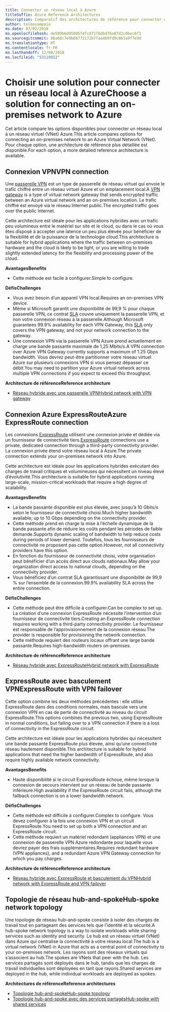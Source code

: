 ```yaml
---
title: Connecter un réseau local à Azure
titleSuffix: Azure Reference Architectures
description: Comparatif des architectures de référence pour connecter un réseau local à Azure.
author: telmosampaio
ms.date: 07/02/2018
ms.openlocfilehash: de509b6d95805f4fc871f6dbd76a87d2c0bec6f1
ms.sourcegitcommit: 88a68c7e9b6b772172b7faa4b9fd9c061a9f7e9d
ms.translationtype: HT
ms.contentlocale: fr-FR
ms.lasthandoff: 12/08/2018
ms.locfileid: "53119912"
---
```

# <a name="choose-a-solution-for-connecting-an-on-premises-network-to-azure"></a><span data-ttu-id="025de-103">Choisir une solution pour connecter un réseau local à Azure</span><span class="sxs-lookup"><span data-stu-id="025de-103">Choose a solution for connecting an on-premises network to Azure</span></span>

<span data-ttu-id="025de-104">Cet article compare les options disponibles pour connecter un réseau local à un réseau virtuel (VNet) Azure.</span><span class="sxs-lookup"><span data-stu-id="025de-104">This article compares options for connecting an on-premises network to an Azure Virtual Network (VNet).</span></span> <span data-ttu-id="025de-105">Pour chaque option, une architecture de référence plus détaillée est disponible.</span><span class="sxs-lookup"><span data-stu-id="025de-105">For each option, a more detailed reference architecture is available.</span></span>

## <a name="vpn-connection"></a><span data-ttu-id="025de-106">Connexion VPN</span><span class="sxs-lookup"><span data-stu-id="025de-106">VPN connection</span></span>

<span data-ttu-id="025de-107">Une [passerelle VPN](/azure/vpn-gateway/vpn-gateway-about-vpngateways) est un type de passerelle de réseau virtuel qui envoie le trafic chiffré entre un réseau virtuel Azure et un emplacement local.</span><span class="sxs-lookup"><span data-stu-id="025de-107">A [VPN gateway](/azure/vpn-gateway/vpn-gateway-about-vpngateways) is a type of virtual network gateway that sends encrypted traffic between an Azure virtual network and an on-premises location.</span></span> <span data-ttu-id="025de-108">Le trafic chiffré est envoyé via le réseau Internet public.</span><span class="sxs-lookup"><span data-stu-id="025de-108">The encrypted traffic goes over the public Internet.</span></span>

<span data-ttu-id="025de-109">Cette architecture est idéale pour les applications hybrides avec un trafic peu volumineux entre le matériel sur site et le cloud, ou dans le cas où vous êtes disposé à accepter une latence un peu plus élevée pour bénéficier de la flexibilité et de la puissance de la technologie cloud.</span><span class="sxs-lookup"><span data-stu-id="025de-109">This architecture is suitable for hybrid applications where the traffic between on-premises hardware and the cloud is likely to be light, or you are willing to trade slightly extended latency for the flexibility and processing power of the cloud.</span></span>

<span data-ttu-id="025de-110">**Avantages**</span><span class="sxs-lookup"><span data-stu-id="025de-110">**Benefits**</span></span>

- <span data-ttu-id="025de-111">Cette méthode est facile à configurer.</span><span class="sxs-lookup"><span data-stu-id="025de-111">Simple to configure.</span></span>

<span data-ttu-id="025de-112">**Défis**</span><span class="sxs-lookup"><span data-stu-id="025de-112">**Challenges**</span></span>

- <span data-ttu-id="025de-113">Vous avez besoin d’un appareil VPN local.</span><span class="sxs-lookup"><span data-stu-id="025de-113">Requires an on-premises VPN device.</span></span>
- <span data-ttu-id="025de-114">Même si Microsoft garantit une disponibilité de 99,9 % pour chaque passerelle VPN, ce contrat [SLA](https://azure.microsoft.com/support/legal/sla/vpn-gateway/) couvre uniquement la passerelle VPN, et non votre connexion réseau à la passerelle.</span><span class="sxs-lookup"><span data-stu-id="025de-114">Although Microsoft guarantees 99.9% availability for each VPN Gateway, this [SLA](https://azure.microsoft.com/support/legal/sla/vpn-gateway/) only covers the VPN gateway, and not your network connection to the gateway.</span></span>
- <span data-ttu-id="025de-115">Une connexion VPN via la passerelle VPN Azure prend actuellement en charge une bande passante maximale de 1,25 Mbits/s.</span><span class="sxs-lookup"><span data-stu-id="025de-115">A VPN connection over Azure VPN Gateway currently supports a maximum of 1.25 Gbps bandwidth.</span></span> <span data-ttu-id="025de-116">Vous devrez peut-être partitionner votre réseau virtuel Azure sur plusieurs connexions VPN si vous pensez dépasser ce débit.</span><span class="sxs-lookup"><span data-stu-id="025de-116">You may need to partition your Azure virtual network across multiple VPN connections if you expect to exceed this throughput.</span></span>

<span data-ttu-id="025de-117">**Architecture de référence**</span><span class="sxs-lookup"><span data-stu-id="025de-117">**Reference architecture**</span></span>

- [<span data-ttu-id="025de-118">Réseau hybride avec une passerelle VPN</span><span class="sxs-lookup"><span data-stu-id="025de-118">Hybrid network with VPN gateway</span></span>](./vpn.md)

## <a name="azure-expressroute-connection"></a><span data-ttu-id="025de-119">Connexion Azure ExpressRoute</span><span class="sxs-lookup"><span data-stu-id="025de-119">Azure ExpressRoute connection</span></span>

<span data-ttu-id="025de-120">Les connexions [ExpressRoute](/azure/expressroute/) utilisent une connexion privée et dédiée via un fournisseur de connectivité tiers.</span><span class="sxs-lookup"><span data-stu-id="025de-120">[ExpressRoute](/azure/expressroute/) connections use a private, dedicated connection through a third-party connectivity provider.</span></span> <span data-ttu-id="025de-121">La connexion privée étend votre réseau local à Azure.</span><span class="sxs-lookup"><span data-stu-id="025de-121">The private connection extends your on-premises network into Azure.</span></span> 

<span data-ttu-id="025de-122">Cette architecture est idéale pour les applications hybrides exécutant des charges de travail critiques et volumineuses qui nécessitent un niveau élevé d’évolutivité.</span><span class="sxs-lookup"><span data-stu-id="025de-122">This architecture is suitable for hybrid applications running large-scale, mission-critical workloads that require a high degree of scalability.</span></span> 

<span data-ttu-id="025de-123">**Avantages**</span><span class="sxs-lookup"><span data-stu-id="025de-123">**Benefits**</span></span>

- <span data-ttu-id="025de-124">La bande passante disponible est plus élevée, avec jusqu’à 10 Gbits/s selon le fournisseur de connectivité choisi.</span><span class="sxs-lookup"><span data-stu-id="025de-124">Much higher bandwidth available; up to 10 Gbps depending on the connectivity provider.</span></span>
- <span data-ttu-id="025de-125">Cette méthode prend en charge la mise à l’échelle dynamique de la bande passante afin de réduire les coûts pendant les périodes de faible demande.</span><span class="sxs-lookup"><span data-stu-id="025de-125">Supports dynamic scaling of bandwidth to help reduce costs during periods of lower demand.</span></span> <span data-ttu-id="025de-126">Toutefois, tous les fournisseurs de connectivité ne proposent pas cette option.</span><span class="sxs-lookup"><span data-stu-id="025de-126">However, not all connectivity providers have this option.</span></span>
- <span data-ttu-id="025de-127">En fonction du fournisseur de connectivité choisi, votre organisation peut bénéficier d’un accès direct aux clouds nationaux.</span><span class="sxs-lookup"><span data-stu-id="025de-127">May allow your organization direct access to national clouds, depending on the connectivity provider.</span></span>
- <span data-ttu-id="025de-128">Vous bénéficiez d’un contrat SLA garantissant une disponibilité de 99,9 % sur l’ensemble de la connexion.</span><span class="sxs-lookup"><span data-stu-id="025de-128">99.9% availability SLA across the entire connection.</span></span>

<span data-ttu-id="025de-129">**Défis**</span><span class="sxs-lookup"><span data-stu-id="025de-129">**Challenges**</span></span>

- <span data-ttu-id="025de-130">Cette méthode peut être difficile à configurer.</span><span class="sxs-lookup"><span data-stu-id="025de-130">Can be complex to set up.</span></span> <span data-ttu-id="025de-131">La création d’une connexion ExpressRoute nécessite l’intervention d’un fournisseur de connectivité tiers.</span><span class="sxs-lookup"><span data-stu-id="025de-131">Creating an ExpressRoute connection requires working with a third-party connectivity provider.</span></span> <span data-ttu-id="025de-132">Le fournisseur est responsable de l’approvisionnement de la connexion réseau.</span><span class="sxs-lookup"><span data-stu-id="025de-132">The provider is responsible for provisioning the network connection.</span></span>
- <span data-ttu-id="025de-133">Cette méthode requiert des routeurs locaux offrant une large bande passante.</span><span class="sxs-lookup"><span data-stu-id="025de-133">Requires high-bandwidth routers on-premises.</span></span>

<span data-ttu-id="025de-134">**Architecture de référence**</span><span class="sxs-lookup"><span data-stu-id="025de-134">**Reference architecture**</span></span>

- [<span data-ttu-id="025de-135">Réseau hybride avec ExpressRoute</span><span class="sxs-lookup"><span data-stu-id="025de-135">Hybrid network with ExpressRoute</span></span>](./expressroute.md)

## <a name="expressroute-with-vpn-failover"></a><span data-ttu-id="025de-136">ExpressRoute avec basculement VPN</span><span class="sxs-lookup"><span data-stu-id="025de-136">ExpressRoute with VPN failover</span></span>

<span data-ttu-id="025de-137">Cette option combine les deux méthodes précédentes : elle utilise ExpressRoute dans des conditions normales, mais bascule vers une connexion VPN en cas de perte de connectivité au niveau du circuit ExpressRoute.</span><span class="sxs-lookup"><span data-stu-id="025de-137">This options combines the previous two, using ExpressRoute in normal conditions, but failing over to a VPN connection if there is a loss of connectivity in the ExpressRoute circuit.</span></span>

<span data-ttu-id="025de-138">Cette architecture est idéale pour les applications hybrides qui nécessitent une bande passante ExpressRoute plus élevée, ainsi qu’une connectivité réseau hautement disponible.</span><span class="sxs-lookup"><span data-stu-id="025de-138">This architecture is suitable for hybrid applications that need the higher bandwidth of ExpressRoute, and also require highly available network connectivity.</span></span> 

<span data-ttu-id="025de-139">**Avantages**</span><span class="sxs-lookup"><span data-stu-id="025de-139">**Benefits**</span></span>

- <span data-ttu-id="025de-140">Haute disponibilité si le circuit ExpressRoute échoue, même lorsque la connexion de secours intervient sur un réseau de bande passante inférieure.</span><span class="sxs-lookup"><span data-stu-id="025de-140">High availability if the ExpressRoute circuit fails, although the fallback connection is on a lower bandwidth network.</span></span>

<span data-ttu-id="025de-141">**Défis**</span><span class="sxs-lookup"><span data-stu-id="025de-141">**Challenges**</span></span>

- <span data-ttu-id="025de-142">Cette méthode est difficile à configurer.</span><span class="sxs-lookup"><span data-stu-id="025de-142">Complex to configure.</span></span> <span data-ttu-id="025de-143">Vous devez configurer à la fois une connexion VPN et un circuit ExpressRoute.</span><span class="sxs-lookup"><span data-stu-id="025de-143">You need to set up both a VPN connection and an ExpressRoute circuit.</span></span>
- <span data-ttu-id="025de-144">Cette méthode requiert un matériel redondant (appliances VPN) et une connexion de passerelle VPN Azure redondante pour laquelle vous devrez payer des frais supplémentaires.</span><span class="sxs-lookup"><span data-stu-id="025de-144">Requires redundant hardware (VPN appliances), and a redundant Azure VPN Gateway connection for which you pay charges.</span></span>

<span data-ttu-id="025de-145">**Architecture de référence**</span><span class="sxs-lookup"><span data-stu-id="025de-145">**Reference architecture**</span></span>

- [<span data-ttu-id="025de-146">Réseau hybride avec ExpressRoute et basculement du VPN</span><span class="sxs-lookup"><span data-stu-id="025de-146">Hybrid network with ExpressRoute and VPN failover</span></span>](./expressroute-vpn-failover.md)

## <a name="hub-spoke-network-topology"></a><span data-ttu-id="025de-147">Topologie de réseau hub-and-spoke</span><span class="sxs-lookup"><span data-stu-id="025de-147">Hub-spoke network topology</span></span>

<span data-ttu-id="025de-148">Une topologie de réseau hub-and-spoke consiste à isoler des charges de travail tout en partageant des services tels que l’identité et la sécurité.</span><span class="sxs-lookup"><span data-stu-id="025de-148">A hub-spoke network topology is a way to isolate workloads while sharing services such as identity and security.</span></span> <span data-ttu-id="025de-149">Le hub est un réseau virtuel (VNet) dans Azure qui centralise la connectivité à votre réseau local.</span><span class="sxs-lookup"><span data-stu-id="025de-149">The hub is a virtual network (VNet) in Azure that acts as a central point of connectivity to your on-premises network.</span></span> <span data-ttu-id="025de-150">Les rayons sont des réseaux virtuels qui s’associent au hub.</span><span class="sxs-lookup"><span data-stu-id="025de-150">The spokes are VNets that peer with the hub.</span></span> <span data-ttu-id="025de-151">Les services partagés sont déployés dans le hub, tandis que les charges de travail individuelles sont déployées en tant que rayons.</span><span class="sxs-lookup"><span data-stu-id="025de-151">Shared services are deployed in the hub, while individual workloads are deployed as spokes.</span></span>

<span data-ttu-id="025de-152">**Architectures de référence**</span><span class="sxs-lookup"><span data-stu-id="025de-152">**Reference architectures**</span></span>

- [<span data-ttu-id="025de-153">Topologie hub-and-spoke</span><span class="sxs-lookup"><span data-stu-id="025de-153">Hub-spoke topology</span></span>](./hub-spoke.md)
- [<span data-ttu-id="025de-154">Topologie hub-and-spoke avec des services partagés</span><span class="sxs-lookup"><span data-stu-id="025de-154">Hub-spoke with shared services</span></span>](./shared-services.md)
